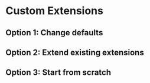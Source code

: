 # Custom Extensions

## Option 1: Change defaults

## Option 2: Extend existing extensions

## Option 3: Start from scratch